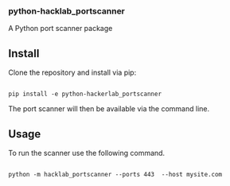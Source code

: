 ### python-hacklab_portscanner
A Python port scanner package 

## Install

Clone the repository and install via pip:

```

pip install -e python-hackerlab_portscanner

```

The port scanner will then be available via the command line.


## Usage

To run the scanner use the following command.

```

python -m hacklab_portscanner --ports 443  --host mysite.com

```


